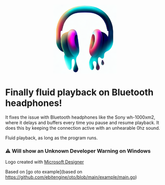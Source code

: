 <p align="center">
  <img alt="Fluid Playback Logo" src="fluid-playback-logo-compressed.png?raw=true" width="200">
</p>

# Finally fluid playback on Bluetooth headphones!

It fixes the issue with Bluetooth headphones like the Sony wh-1000xm2,
where it delays and buffers every time you pause and resume playback.
It does this by keeping the connection active with an unhearable 0hz sound.

Fluid playback, as long as the program runs.

### ⚠ Will show an Unknown Developer Warning on Windows

Logo created with [Microsoft Designer](https://designer.microsoft.com/)

Based on [go oto example](based on https://github.com/ebitengine/oto/blob/main/example/main.go)
